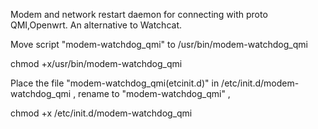 Modem and network restart daemon for connecting with proto QMI,Openwrt. An alternative to Watchcat.

Move script "modem-watchdog_qmi" to   /usr/bin/modem-watchdog_qmi  

chmod +x/usr/bin/modem-watchdog_qmi

Place the file "modem-watchdog_qmi(etcinit.d)" in   /etc/init.d/modem-watchdog_qmi ,   rename to "modem-watchdog_qmi" , 

chmod +x /etc/init.d/modem-watchdog_qmi
